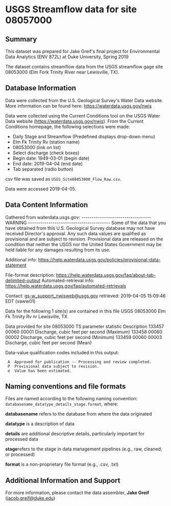 # USGS Streamflow data for site 08057000


## Summary
This dataset was prepared for Jake Greif's final project for Environmental Data Analytics (ENV 872L) at Duke University, Spring 2019

The dataset contains streamflow data from the USGS streamflow gage site 08053000 (Elm Fork Trinity River near Lewisville, TX). 

## Database Information
Data were collected from the U.S. Geological Survey's Water Data website. More information can be found here: https://waterdata.usgs.gov/nwis

Data were collected using the Current Conditions tool on the USGS Water Data website (https://waterdata.usgs.gov/nwis).
From the Current Conditions homepage, the following selections were made: 
* Daily Stage and Streamflow (Predefined displays drop-down menu)
* Elm Fk Trinity Rv (station name)
* 08053000 (link on list)
* Select discharge (check boxes)
* Begin date: 1949-03-01 (begin date)
* End date: 2019-04-04 (end date)
* Tab separated (radio button)

csv file was saved as `USGS_Site08053000_Flow_Raw.csv`. 

Data were accessed 2019-04-05.

## Data Content Information 
Gathered from waterdata.usgs.gov:
 ---------------------------------- WARNING ----------------------------------------
 Some of the data that you have obtained from this U.S. Geological Survey database
 may not have received Director's approval. Any such data values are qualified
 as provisional and are subject to revision. Provisional data are released on the
 condition that neither the USGS nor the United States Government may be held liable
 for any damages resulting from its use.

 Additional info: https://help.waterdata.usgs.gov/policies/provisional-data-statement

 File-format description:  https://help.waterdata.usgs.gov/faq/about-tab-delimited-output
 Automated-retrieval info: https://help.waterdata.usgs.gov/faq/automated-retrievals

 Contact:   gs-w_support_nwisweb@usgs.gov
 retrieved: 2019-04-05 15:09:46 EDT       (vaww01)

 Data for the following 1 site(s) are contained in this file
    USGS 08053000 Elm Fk Trinity Rv nr Lewisville, TX

 Data provided for site 08053000
            TS   parameter     statistic     Description
        133457       00060     00001     Discharge, cubic feet per second (Maximum)
        133458       00060     00002     Discharge, cubic feet per second (Minimum)
        133459       00060     00003     Discharge, cubic feet per second (Mean)

 Data-value qualification codes included in this output:
        
     A  Approved for publication -- Processing and review completed.
     P  Provisional data subject to revision.
     e  Value has been estimated.

## Naming conventions and file formats
Files are named according to the following naming convention: `databasename_datatype_details_stage.format`, where: 

**databasename** refers to the database from where the data originated

**datatype** is a description of data 

**details** are additional descriptive details, particularly important for processed data 

**stage**refers to the stage in data management pipelines (e.g., raw, cleaned, or processed)

**format** is a non-proprietary file format (e.g., .csv, .txt)

## Additional Information and Support
For more information, please contact the data assembler, **Jake Greif** (jacob.greif@duke.edu)